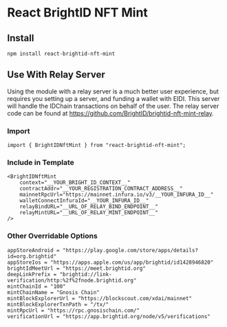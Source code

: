 # React BrightID NFT Mint

## Install

    npm install react-brightid-nft-mint

## Use With Relay Server

Using the module with a relay server is a much better user experience, but requires you setting up a server, and funding a wallet with EIDI. This server will handle the IDChain transactions on behalf of the user. The relay server code can be found at https://github.com/BrightID/brightid-nft-mint-relay.

### Import

```
import { BrightIDNftMint } from "react-brightid-nft-mint";
```

### Include in Template

```
<BrightIDNftMint
    context="__YOUR_BRIGHT_ID_CONTEXT__"
    contractAddr="__YOUR_REGISTRATION_CONTRACT_ADDRESS__"
    mainnetRpcUrl="https://mainnet.infura.io/v3/__YOUR_INFURA_ID__"
    walletConnectInfuraId="__YOUR_INFURA_ID__"
    relayBindURL="__URL_OF_RELAY_BIND_ENDPOINT__"
    relayMintURL="__URL_OF_RELAY_MINT_ENDPOINT__"
/>
```

### Other Overridable Options

```
appStoreAndroid = "https://play.google.com/store/apps/details?id=org.brightid"
appStoreIos = "https://apps.apple.com/us/app/brightid/id1428946820"
brightIdMeetUrl = "https://meet.brightid.org"
deepLinkPrefix = "brightid://link-verification/http:%2f%2fnode.brightid.org"
mintChainId = "100"
mintChainName = "Gnosis Chain"
mintBlockExplorerUrl = "https://blockscout.com/xdai/mainnet"
mintBlockExplorerTxnPath = "/tx/"
mintRpcUrl = "https://rpc.gnosischain.com/"
verificationUrl = "https://app.brightid.org/node/v5/verifications"
```
